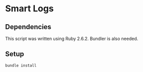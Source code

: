 # Smart Logs

## Dependencies
This script was written using Ruby 2.6.2. Bundler is also needed.

## Setup
`bundle install`
